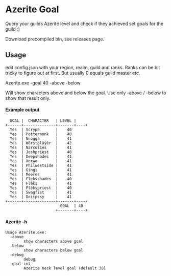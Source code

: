 # Azerite Goal

Query your guilds Azerite level and check if they achieved set goals for the guild :)

Download precompiled bin, see releases page. 

## Usage

edit config.json with your region, realm, guild and ranks. Ranks can be bit tricky to figure out at first. But usually 0 equals guild master etc.

Azerite.exe -goal 40 -above -below

Will show characters above and below the goal. Use only -above / -below to show that result only.

#### Example output

```
  GOAL |  CHARACTER   | LEVEL |
+------+--------------+-------+----+
  Yes  | Scrype       |    40
  Yes  | Pottermonk   |    40
  Yes  | Nnogga       |    41
  Yes  | Wõrstplâÿêr  |    42
  Yes  | Narcolies    |    41
  Yes  | Joshpriest   |    40
  Yes  | Deepshades   |    41
  Yes  | Xerwo        |    41
  Yes  | Philwestside |    41
  Yes  | Gingì        |    41
  Yes  | Meeres       |    41
  Yes  | Fleksshades  |    40
  Yes  | Flêks        |    41
  Yes  | Flêkspriest  |    40
  Yes  | Swagfist     |    41
  Yes  | Doitpssy     |    41
+------+--------------+-------+----+
                        GOAL  | 40
                      +-------+----+
```

#### Azerite -h

```
Usage Azerite.exe:
  -above
        show characters above goal
  -below
        show characters below goal
  -debug
        debug
  -goal int
        Azerite neck level goal (default 38)

```
